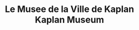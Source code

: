 ---
layout: repo
title: "Le Musee de la Ville de Kaplan Kaplan Museum"
id: 24910
permalink: repos/24910/
---